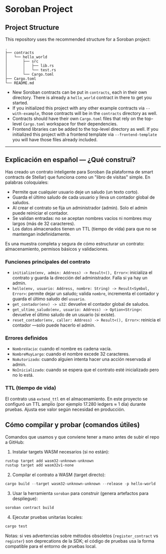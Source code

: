 # Soroban Project

## Project Structure

This repository uses the recommended structure for a Soroban project:

```text
.
├── contracts
│   └── hello_world
│       ├── src
│       │   ├── lib.rs
│       │   └── test.rs
│       └── Cargo.toml
├── Cargo.toml
└── README.md
```

- New Soroban contracts can be put in `contracts`, each in their own directory. There is already a `hello_world` contract in there to get you started.
- If you initialized this project with any other example contracts via `--with-example`, those contracts will be in the `contracts` directory as well.
- Contracts should have their own `Cargo.toml` files that rely on the top-level `Cargo.toml` workspace for their dependencies.
- Frontend libraries can be added to the top-level directory as well. If you initialized this project with a frontend template via `--frontend-template` you will have those files already included.

---

## Explicación en español — ¿Qué construí?

Has creado un contrato inteligente para Soroban (la plataforma de smart contracts de Stellar) que funciona como un "libro de visitas" simple. En palabras coloquiales:

- Permite que cualquier usuario deje un saludo (un texto corto).
- Guarda el último saludo de cada usuario y lleva un contador global de saludos.
- Al crear el contrato se fija un administrador (admin). Solo el admin puede reiniciar el contador.
- Se validan entradas: no se aceptan nombres vacíos ni nombres muy largos (más de 32 caracteres).
- Los datos almacenados tienen un TTL (tiempo de vida) para que no se mantengan indefinidamente.

Es una muestra completa y segura de cómo estructurar un contrato: almacenamiento, permisos básicos y validaciones.

### Funciones principales del contrato

- `initialize(env, admin: Address) -> Result<(), Error>`: inicializa el contrato y guarda la dirección del administrador. Falla si ya hay un admin.
- `hello(env, usuario: Address, nombre: String) -> Result<Symbol, Error>`: permite dejar un saludo; valida `nombre`, incrementa el contador y guarda el último saludo del `usuario`.
- `get_contador(env) -> u32`: devuelve el contador global de saludos.
- `get_ultimo_saludo(env, usuario: Address) -> Option<String>`: devuelve el último saludo de un usuario (si existe).
- `reset_contador(env, caller: Address) -> Result<(), Error>`: reinicia el contador —solo puede hacerlo el admin.

### Errores definidos

- `NombreVacio`: cuando el nombre es cadena vacía.
- `NombreMuyLargo`: cuando el nombre excede 32 caracteres.
- `NoAutorizado`: cuando alguien intenta hacer una acción reservada al admin.
- `NoInicializado`: cuando se espera que el contrato esté inicializado pero no lo está.

### TTL (tiempo de vida)

El contrato usa `extend_ttl` en el almacenamiento. En este proyecto se configuró un TTL amplio (por ejemplo 17.280 ledgers ≈ 1 día) durante pruebas. Ajusta ese valor según necesidad en producción.

## Cómo compilar y probar (comandos útiles)

Comandos que usamos y que conviene tener a mano antes de subir el repo a GitHub:

1. Instalar targets WASM necesarios (si no están):

```powershell
rustup target add wasm32-unknown-unknown
rustup target add wasm32v1-none
```

2. Compilar el contrato a WASM (target directo):

```powershell
cargo build --target wasm32-unknown-unknown --release -p hello-world
```

3. Usar la herramienta `soroban` para construir (genera artefactos para despliegue):

```powershell
soroban contract build
```

4. Ejecutar pruebas unitarias locales:

```powershell
cargo test
```

Notas: si ves advertencias sobre métodos obsoletos (`register_contract` vs `register`) son deprecations de la SDK; el código de pruebas usa la forma compatible para el entorno de pruebas local.

